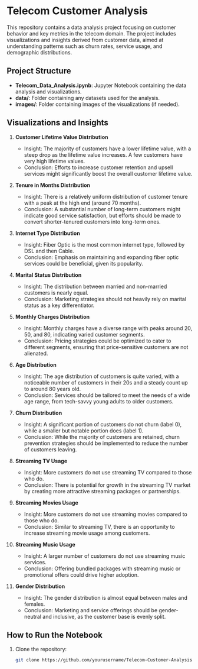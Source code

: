 # Telecom Customer Analysis

This repository contains a data analysis project focusing on customer behavior and key metrics in the telecom domain. The project includes visualizations and insights derived from customer data, aimed at understanding patterns such as churn rates, service usage, and demographic distributions.

## Project Structure

- **Telecom_Data_Analysis.ipynb**: Jupyter Notebook containing the data analysis and visualizations.
- **data/**: Folder containing any datasets used for the analysis.
- **images/**: Folder containing images of the visualizations (if needed).

## Visualizations and Insights

1. **Customer Lifetime Value Distribution**
   - Insight: The majority of customers have a lower lifetime value, with a steep drop as the lifetime value increases. A few customers have very high lifetime values.
   - Conclusion: Efforts to increase customer retention and upsell services might significantly boost the overall customer lifetime value.

2. **Tenure in Months Distribution**
   - Insight: There is a relatively uniform distribution of customer tenure with a peak at the high end (around 70 months).
   - Conclusion: A substantial number of long-term customers might indicate good service satisfaction, but efforts should be made to convert shorter-tenured customers into long-term ones.

3. **Internet Type Distribution**
   - Insight: Fiber Optic is the most common internet type, followed by DSL and then Cable.
   - Conclusion: Emphasis on maintaining and expanding fiber optic services could be beneficial, given its popularity.

4. **Marital Status Distribution**
   - Insight: The distribution between married and non-married customers is nearly equal.
   - Conclusion: Marketing strategies should not heavily rely on marital status as a key differentiator.

5. **Monthly Charges Distribution**
   - Insight: Monthly charges have a diverse range with peaks around 20, 50, and 80, indicating varied customer segments.
   - Conclusion: Pricing strategies could be optimized to cater to different segments, ensuring that price-sensitive customers are not alienated.

6. **Age Distribution**
   - Insight: The age distribution of customers is quite varied, with a noticeable number of customers in their 20s and a steady count up to around 80 years old.
   - Conclusion: Services should be tailored to meet the needs of a wide age range, from tech-savvy young adults to older customers.

7. **Churn Distribution**
   - Insight: A significant portion of customers do not churn (label 0), while a smaller but notable portion does (label 1).
   - Conclusion: While the majority of customers are retained, churn prevention strategies should be implemented to reduce the number of customers leaving.

8. **Streaming TV Usage**
   - Insight: More customers do not use streaming TV compared to those who do.
   - Conclusion: There is potential for growth in the streaming TV market by creating more attractive streaming packages or partnerships.

9. **Streaming Movies Usage**
   - Insight: More customers do not use streaming movies compared to those who do.
   - Conclusion: Similar to streaming TV, there is an opportunity to increase streaming movie usage among customers.

10. **Streaming Music Usage**
    - Insight: A larger number of customers do not use streaming music services.
    - Conclusion: Offering bundled packages with streaming music or promotional offers could drive higher adoption.

11. **Gender Distribution**
    - Insight: The gender distribution is almost equal between males and females.
    - Conclusion: Marketing and service offerings should be gender-neutral and inclusive, as the customer base is evenly split.

## How to Run the Notebook

1. Clone the repository:
   ```sh
   git clone https://github.com/yourusername/Telecom-Customer-Analysis.git

